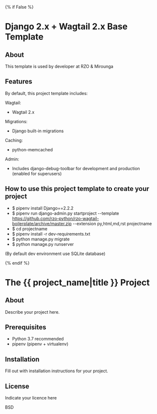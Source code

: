 {% if False %}
# Django 2.x + Wagtail 2.x Base Template #

## About ##

This template is used by developer at RZO & Mirounga

## Features ##

By default, this project template includes:

Wagtail:

- Wagtail 2.x

Migrations:

- Django built-in migrations

Caching:

- python-memcached

Admin:

- Includes django-debug-toolbar for development and production (enabled for superusers)

## How to use this project template to create your project ##

- $ pipenv install Django==2.2.2
- $ pipenv run django-admin.py startproject --template https://github.com/rzo-python/rzo-wagtail-boilerplate/archive/master.zip --extension py,html,md,rst projectname
- $ cd projectname
- $ pipenv install -r dev-requirements.txt
- $ python manage.py migrate
- $ python manage.py runserver

(By default dev environment use SQLite database)

{% endif %}
# The {{ project_name|title }} Project #

## About ##

Describe your project here.

## Prerequisites ##

- Python 3.7 recommended
- pipenv (pipenv + virtualenv)

## Installation ##

Fill out with installation instructions for your project.


License
-------

Indicate your licence here

BSD
